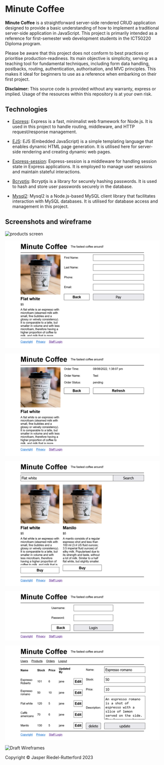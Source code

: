 # Minute Coffee

**Minute Coffee** is a straightforward server-side rendered CRUD application designed to provide a basic understanding of how to implement a traditional server-side application in JavaScript. This project is primarily intended as a reference for first-semester web development students in the ICT50220 Diploma program.

Please be aware that this project does not conform to best practices or prioritise production-readiness. Its main objective is simplicity, serving as a teaching tool for fundamental techniques, including form data handling, postbacks, routing, authentication, authorisation, and MVC principles. This makes it ideal for beginners to use as a reference when embarking on their first project.

**Disclaimer:** This source code is provided without any warranty, express or implied. Usage of the resources within this repository is at your own risk.

## Technologies

- [Express](https://www.npmjs.com/package/express): Express is a fast, minimalist web framework for Node.js. It is used in this project to handle routing, middleware, and HTTP request/response management.

- [EJS](https://www.npmjs.com/package/ejs): EJS (Embedded JavaScript) is a simple templating language that enables dynamic HTML page generation. It is utilised here for server-side rendering and creating dynamic web pages.

- [Express-session](https://www.npmjs.com/package/express-session): Express-session is a middleware for handling session state in Express applications. It is employed to manage user sessions and maintain stateful interactions.

- [Bcryptjs](https://www.npmjs.com/package/bcryptjs): Bcryptjs is a library for securely hashing passwords. It is used to hash and store user passwords securely in the database.

- [Mysql2](https://www.npmjs.com/package/mysql2): Mysql2 is a Node.js-based MySQL client library that facilitates interaction with MySQL databases. It is utilised for database access and management in this project.

## Screenshots and wireframe
![products screen](screenshots/all_products.png)

![buy product screen](screenshots/buy_product.png) 

![order status screen](screenshots/order_status.png)

![search products screen](screenshots/search_products.png)

![login screen](screenshots/admin_login.png)

![product CRUD screen](screenshots/product_crud.png)

![Draft Wireframes](prototype/prototype%20wireframes.excalidraw.png)

Copyright © Jasper Riedel-Rutterford 2023